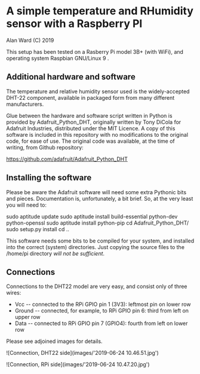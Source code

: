 
# A simple temperature and RHumidity sensor with a Raspberry PI
Alan Ward (C) 2019



This setup has been tested on a Rasberry Pi model 3B+ (with WiFi), 
and operating system Raspbian GNU/Linux 9 .

## Additional hardware and software

The temperature and relative humidity sensor used is the widely-accepted 
DHT-22 component, available in packaged form from many different manufacturers.
 
Glue between the hardware and software script written in Python is 
provided by Adafruit_Python_DHT, originally written by Tony DiCola for 
Adafruit Industries, distributed under the MIT Licence. A copy of this software 
is included in this repository with no modifications to the original 
code, for ease of use. The original code was available, at the time of writing, 
from Github repository:

https://github.com/adafruit/Adafruit_Python_DHT 


## Installing the software

Please be aware the Adafruit software will need some extra Pythonic 
bits and pieces. Documentation is, unfortunately, a bit brief. So, 
at the very least you will need to:

sudo aptitude update
sudo aptitude install build-essential python-dev python-openssl
sudo aptitude install python-pip 
cd Adafruit_Python_DHT/
sudo setup.py install
cd ..
 

This software needs some bits to be compiled for your system, and 
installed into the correct (system) directories. Just copying the 
source files to the /home/pi directory *will not be sufficient*.


## Connections

Connections to the DHT22 model are very easy, and consist only of 
three wires:

- Vcc -- connected to the RPi GPIO pin 1 (3V3): leftmost pin on lower row
- Ground -- connected, for example, to RPi GPIO pin 6: third from left on upper row
- Data -- connected to RPi GPIO pin 7 (GPIO4): fourth from left on lower row

Please see adjoined images for details.

![Connection, DHT22 side](images/'2019-06-24 10.46.51.jpg')

![Connection, RPi side](images/'2019-06-24 10.47.20.jpg')


